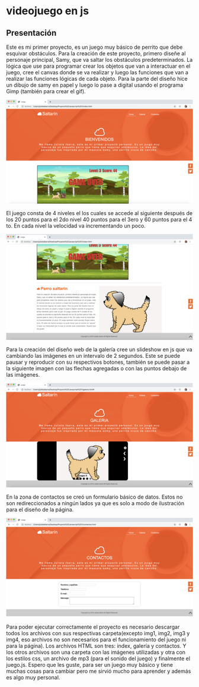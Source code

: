 # videojuego en js
## Presentación
Este es mi primer proyecto, es un juego muy básico de perrito que debe esquivar obstáculos. 
Para la creación de este proyecto, primero diseñe al personaje principal, Samy, que va saltar los obstáculos predeterminados. La lógica que use para programar crear los objetos que van a interactuar en el juego, cree el canvas donde se va realizar y luego las funciones que van a realizar las funciones lógicas de cada objeto. 
Para la parte del diseño hice un dibujo de samy en papel y luego lo pase a digital usando el programa Gimp (también para crear el gif).

![](https://raw.githubusercontent.com/julietaibarra/videojuego-en-js/master/img/img1.png)

El juego consta de 4 niveles el los cuales se accede al siguiente después de los 20 puntos para el 2do nivel 40 puntos para el 3ero y 60 puntos para el 4 to. En cada nivel la velocidad va incrementando un poco.

![](https://raw.githubusercontent.com/julietaibarra/videojuego-en-js/master/img/img2.png)

Para la creación del diseño web de la galería cree un slideshow  en js que va cambiando las imágenes en un intervalo de 2 segundos. Este se puede pausar y reproducir con su respectivos botones, también se puede pasar a la siguiente imagen con las flechas agregadas o con las puntos debajo de las imágenes.

![](https://raw.githubusercontent.com/julietaibarra/videojuego-en-js/master/img/img3.png)

En la zona de contactos se creó un formulario básico de datos. Estos no son redireccionados a ningún lados ya que es solo a modo de ilustración para el diseño de la página.

![](https://raw.githubusercontent.com/julietaibarra/videojuego-en-js/master/img/img4.png)

Para poder ejecutar correctamente el proyecto es necesario descargar todos los archivos con sus respectivas carpeta(excepto img1, img2, img3 y img4, eso archivos no son necesarios para el funcionamiento del juego ni para la página). Los archivos HTML son tres: index, galería y contactos. Y los otros archivos son una carpeta con las imágenes utilizadas y otra con los estilos css, un archivo de mp3 (para el sonido del juego) y finalmente el juego.js.
Espero que les guste, para ser un juego muy básico y tiene muchas cosas para cambiar pero me sirvió mucho para aprender y además es algo muy personal.
